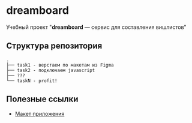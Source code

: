 # dreamboard

Учебный проект "**dreamboard** — cервис для составления вишлистов"

## Структура репозитория

```text
.
├── task1 - верстаем по макетам из Figma
├── task2 - подключаем javascript
├── ???
└── taskN - profit!
```
## Полезные ссылки

* [Макет приложения](https://www.behance.net/gallery/193146387/Dream-Board-Wishlist-mobile-app-UXUI-design)
